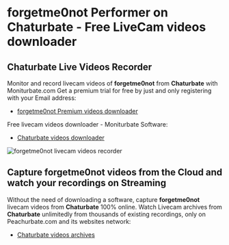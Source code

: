 # forgetme0not Performer on Chaturbate - Free LiveCam videos downloader

## Chaturbate Live Videos Recorder

Monitor and record livecam videos of **forgetme0not** from **Chaturbate** with Moniturbate.com
Get a premium trial for free by just and only registering with your Email address:
* [forgetme0not Premium videos downloader](https://moniturbate.com/request-demo-licence-key.html)

Free livecam videos downloader - Moniturbate Software:
* [Chaturbate videos downloader](https://moniturbate.com/moniturbate-download-software.html)

![forgetme0not livecam videos recorder](https://peachurnet.com/templates/moniturbate-software.png)


## Capture forgetme0not videos from the Cloud and watch your recordings on Streaming

Without the need of downloading a software, capture **forgetme0not** livecam videos from **Chaturbate** 100% online.
Watch Livecam archives from **Chaturbate** unlimitedly from thousands of existing recordings, only on Peachurbate.com and its websites network:
* [Chaturbate videos archives](https://peachurnet.com/)